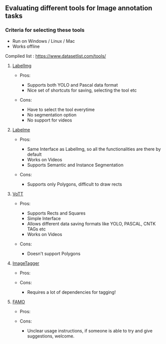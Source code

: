 ## Evaluating different tools for Image annotation tasks

### Criteria for selecting these tools
- Run on Windows / Linux / Mac
- Works offline

Compiled list : https://www.datasetlist.com/tools/

1. [LabelImg](https://github.com/tzutalin/labelImg)

    - Pros:
        - Supports both YOLO and Pascal data format
        - Nice set of shortcuts for saving, selecting the tool etc

    - Cons:
        - Have to select the tool everytime
        - No segmentation option
        - No support for videos

2. [Labelme](https://github.com/wkentaro/labelme)

    - Pros:
        - Same Interface as LabelImg, so all the functionalities are there by default
        - Works on Videos
        - Supports Semantic and Instance Segmentation

    - Cons:
        - Supports only Polygons, difficult to draw rects


3. [VoTT](https://github.com/Microsoft/VoTT)

    - Pros:
        - Supports Rects and Squares
        - Simple Interface
        - Allows different data saving formats like YOLO, PASCAL, CNTK TAGs etc
        - Works on Videos

    - Cons:
        - Doesn't support Polygons

4. [ImageTagger](https://github.com/bit-bots/imagetagger)

    - Pros:

    - Cons:
        - Requires a lot of dependencies for tagging!

5. [FAMO](https://github.com/udaypk/FastAnnotationMultipleObjects)

    - Pros:

    - Cons:
        - Unclear usage instructions, if someone is able to try and give suggestions, welcome.


